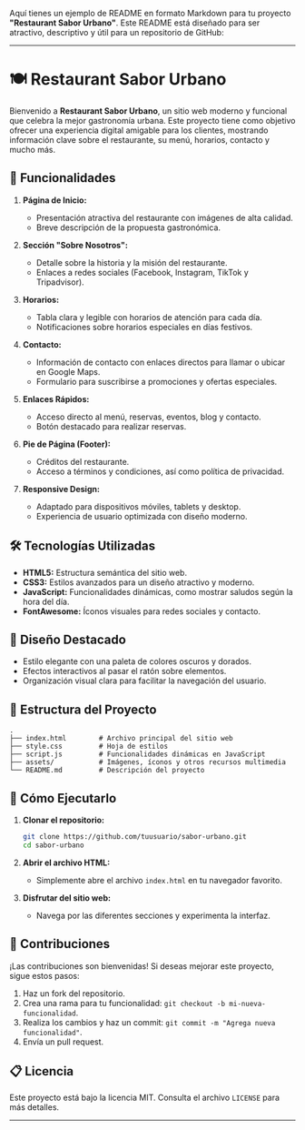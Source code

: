 Aquí tienes un ejemplo de README en formato Markdown para tu proyecto **"Restaurant Sabor Urbano"**. Este README está diseñado para ser atractivo, descriptivo y útil para un repositorio de GitHub:

---

# 🍽️ Restaurant Sabor Urbano

Bienvenido a **Restaurant Sabor Urbano**, un sitio web moderno y funcional que celebra la mejor gastronomía urbana. Este proyecto tiene como objetivo ofrecer una experiencia digital amigable para los clientes, mostrando información clave sobre el restaurante, su menú, horarios, contacto y mucho más.

## 🚀 Funcionalidades

1. **Página de Inicio:**
   - Presentación atractiva del restaurante con imágenes de alta calidad.
   - Breve descripción de la propuesta gastronómica.

2. **Sección "Sobre Nosotros":**
   - Detalle sobre la historia y la misión del restaurante.
   - Enlaces a redes sociales (Facebook, Instagram, TikTok y Tripadvisor).

3. **Horarios:**
   - Tabla clara y legible con horarios de atención para cada día.
   - Notificaciones sobre horarios especiales en días festivos.

4. **Contacto:**
   - Información de contacto con enlaces directos para llamar o ubicar en Google Maps.
   - Formulario para suscribirse a promociones y ofertas especiales.

5. **Enlaces Rápidos:**
   - Acceso directo al menú, reservas, eventos, blog y contacto.
   - Botón destacado para realizar reservas.

6. **Pie de Página (Footer):**
   - Créditos del restaurante.
   - Acceso a términos y condiciones, así como política de privacidad.

7. **Responsive Design:**
   - Adaptado para dispositivos móviles, tablets y desktop.
   - Experiencia de usuario optimizada con diseño moderno.

## 🛠️ Tecnologías Utilizadas

- **HTML5:** Estructura semántica del sitio web.
- **CSS3:** Estilos avanzados para un diseño atractivo y moderno.
- **JavaScript:** Funcionalidades dinámicas, como mostrar saludos según la hora del día.
- **FontAwesome:** Íconos visuales para redes sociales y contacto.

## 🎨 Diseño Destacado

- Estilo elegante con una paleta de colores oscuros y dorados.
- Efectos interactivos al pasar el ratón sobre elementos.
- Organización visual clara para facilitar la navegación del usuario.

## 📂 Estructura del Proyecto

```plaintext
.
├── index.html        # Archivo principal del sitio web
├── style.css         # Hoja de estilos
├── script.js         # Funcionalidades dinámicas en JavaScript
├── assets/           # Imágenes, íconos y otros recursos multimedia
└── README.md         # Descripción del proyecto
```

## 🌟 Cómo Ejecutarlo

1. **Clonar el repositorio:**

   ```bash
   git clone https://github.com/tuusuario/sabor-urbano.git
   cd sabor-urbano
   ```

2. **Abrir el archivo HTML:**
   - Simplemente abre el archivo `index.html` en tu navegador favorito.

3. **Disfrutar del sitio web:**
   - Navega por las diferentes secciones y experimenta la interfaz.

## 🤝 Contribuciones

¡Las contribuciones son bienvenidas! Si deseas mejorar este proyecto, sigue estos pasos:

1. Haz un fork del repositorio.
2. Crea una rama para tu funcionalidad: `git checkout -b mi-nueva-funcionalidad`.
3. Realiza los cambios y haz un commit: `git commit -m "Agrega nueva funcionalidad"`.
4. Envía un pull request.

## 📋 Licencia

Este proyecto está bajo la licencia MIT. Consulta el archivo `LICENSE` para más detalles.

---

